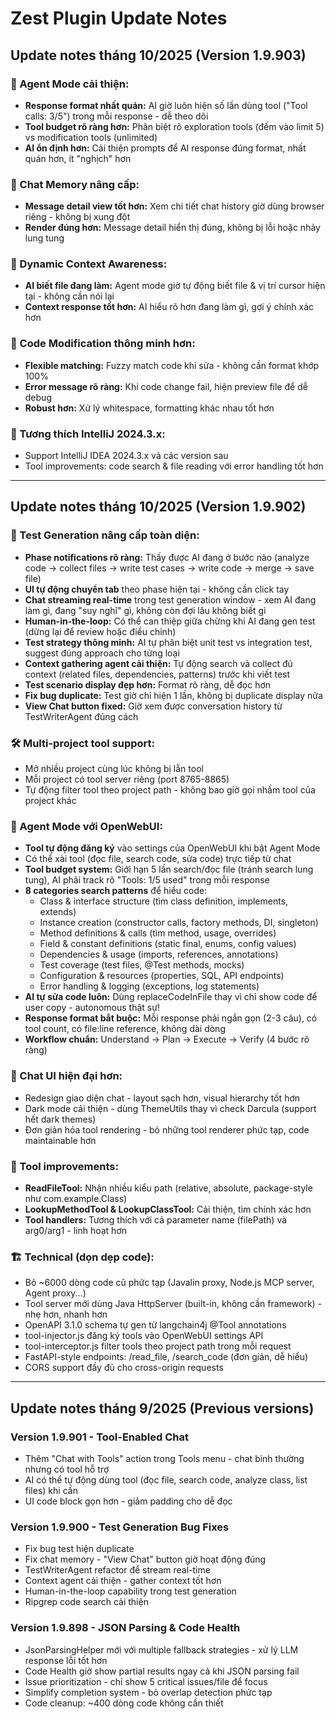 # Zest Plugin Update Notes

## Update notes tháng 10/2025 (Version 1.9.903)

### 🤖 Agent Mode cải thiện:
- **Response format nhất quán:** AI giờ luôn hiện số lần dùng tool ("Tool calls: 3/5") trong mỗi response - dễ theo dõi
- **Tool budget rõ ràng hơn:** Phân biệt rõ exploration tools (đếm vào limit 5) vs modification tools (unlimited)
- **AI ổn định hơn:** Cải thiện prompts để AI response đúng format, nhất quán hơn, ít "nghịch" hơn

### 💬 Chat Memory nâng cấp:
- **Message detail view tốt hơn:** Xem chi tiết chat history giờ dùng browser riêng - không bị xung đột
- **Render đúng hơn:** Message detail hiển thị đúng, không bị lỗi hoặc nhảy lung tung

### 🎯 Dynamic Context Awareness:
- **AI biết file đang làm:** Agent mode giờ tự động biết file & vị trí cursor hiện tại - không cần nói lại
- **Context response tốt hơn:** AI hiểu rõ hơn đang làm gì, gợi ý chính xác hơn

### 🔧 Code Modification thông minh hơn:
- **Flexible matching:** Fuzzy match code khi sửa - không cần format khớp 100%
- **Error message rõ ràng:** Khi code change fail, hiện preview file để dễ debug
- **Robust hơn:** Xử lý whitespace, formatting khác nhau tốt hơn

### 🚀 Tương thích IntelliJ 2024.3.x:
- Support IntelliJ IDEA 2024.3.x và các version sau
- Tool improvements: code search & file reading với error handling tốt hơn

---

## Update notes tháng 10/2025 (Version 1.9.902)

### 🧪 Test Generation nâng cấp toàn diện:
- **Phase notifications rõ ràng:** Thấy được AI đang ở bước nào (analyze code → collect files → write test cases → write code → merge → save file)
- **UI tự động chuyển tab** theo phase hiện tại - không cần click tay
- **Chat streaming real-time** trong test generation window - xem AI đang làm gì, đang "suy nghĩ" gì, không còn đợi lâu không biết gì
- **Human-in-the-loop:** Có thể can thiệp giữa chừng khi AI đang gen test (dừng lại để review hoặc điều chỉnh)
- **Test strategy thông minh:** AI tự phân biệt unit test vs integration test, suggest đúng approach cho từng loại
- **Context gathering agent cải thiện:** Tự động search và collect đủ context (related files, dependencies, patterns) trước khi viết test
- **Test scenario display đẹp hơn:** Format rõ ràng, dễ đọc hơn
- **Fix bug duplicate:** Test giờ chỉ hiện 1 lần, không bị duplicate display nữa
- **View Chat button fixed:** Giờ xem được conversation history từ TestWriterAgent đúng cách

### 🛠️ Multi-project tool support:
- Mở nhiều project cùng lúc không bị lẫn tool
- Mỗi project có tool server riêng (port 8765-8865)
- Tự động filter tool theo project path - không bao giờ gọi nhầm tool của project khác

### 🤖 Agent Mode với OpenWebUI:
- **Tool tự động đăng ký** vào settings của OpenWebUI khi bật Agent Mode
- Có thể xài tool (đọc file, search code, sửa code) trực tiếp từ chat
- **Tool budget system:** Giới hạn 5 lần search/đọc file (tránh search lung tung), AI phải track rõ "Tools: 1/5 used" trong mỗi response
- **8 categories search patterns** để hiểu code:
  + Class & interface structure (tìm class definition, implements, extends)
  + Instance creation (constructor calls, factory methods, DI, singleton)
  + Method definitions & calls (tìm method, usage, overrides)
  + Field & constant definitions (static final, enums, config values)
  + Dependencies & usage (imports, references, annotations)
  + Test coverage (test files, @Test methods, mocks)
  + Configuration & resources (properties, SQL, API endpoints)
  + Error handling & logging (exceptions, log statements)
- **AI tự sửa code luôn:** Dùng replaceCodeInFile thay vì chỉ show code để user copy - autonomous thật sự!
- **Response format bắt buộc:** Mỗi response phải ngắn gọn (2-3 câu), có tool count, có file:line reference, không dài dòng
- **Workflow chuẩn:** Understand → Plan → Execute → Verify (4 bước rõ ràng)

### 💬 Chat UI hiện đại hơn:
- Redesign giao diện chat - layout sạch hơn, visual hierarchy tốt hơn
- Dark mode cải thiện - dùng ThemeUtils thay vì check Darcula (support hết dark themes)
- Đơn giản hóa tool rendering - bỏ những tool renderer phức tạp, code maintainable hơn

### 🔧 Tool improvements:
- **ReadFileTool:** Nhận nhiều kiểu path (relative, absolute, package-style như com.example.Class)
- **LookupMethodTool & LookupClassTool:** Cải thiện, tìm chính xác hơn
- **Tool handlers:** Tương thích với cả parameter name (filePath) và arg0/arg1 - linh hoạt hơn

### 🏗️ Technical (dọn dẹp code):
- Bỏ ~6000 dòng code cũ phức tạp (Javalin proxy, Node.js MCP server, Agent proxy...)
- Tool server mới dùng Java HttpServer (built-in, không cần framework) - nhẹ hơn, nhanh hơn
- OpenAPI 3.1.0 schema tự gen từ langchain4j @Tool annotations
- tool-injector.js đăng ký tools vào OpenWebUI settings API
- tool-interceptor.js filter tools theo project path trong mỗi request
- FastAPI-style endpoints: /read_file, /search_code (đơn giản, dễ hiểu)
- CORS support đầy đủ cho cross-origin requests

---

## Update notes tháng 9/2025 (Previous versions)

### Version 1.9.901 - Tool-Enabled Chat
- Thêm "Chat with Tools" action trong Tools menu - chat bình thường nhưng có tool hỗ trợ
- AI có thể tự động dùng tool (đọc file, search code, analyze class, list files) khi cần
- UI code block gọn hơn - giảm padding cho dễ đọc

### Version 1.9.900 - Test Generation Bug Fixes
- Fix bug test hiện duplicate
- Fix chat memory - "View Chat" button giờ hoạt động đúng
- TestWriterAgent refactor để stream real-time
- Context agent cải thiện - gather context tốt hơn
- Human-in-the-loop capability trong test generation
- Ripgrep code search cải thiện

### Version 1.9.898 - JSON Parsing & Code Health
- JsonParsingHelper mới với multiple fallback strategies - xử lý LLM response lỗi tốt hơn
- Code Health giờ show partial results ngay cả khi JSON parsing fail
- Issue prioritization - chỉ show 5 critical issues/file để focus
- Simplify completion system - bỏ overlap detection phức tạp
- Code cleanup: ~400 dòng code không cần thiết
